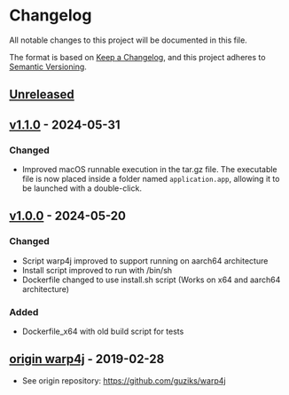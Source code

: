 # Changelog

All notable changes to this project will be documented in this file.

The format is based on [Keep a Changelog](https://keepachangelog.com/en/1.0.0/),
and this project adheres to [Semantic Versioning](https://semver.org/spec/v2.0.0.html).

## [Unreleased]

## [v1.1.0] - 2024-05-31
### Changed
- Improved macOS runnable execution in the tar.gz file. The executable file is now placed inside a folder named `application.app`, allowing it to be launched with a double-click.

## [v1.0.0] - 2024-05-20
### Changed
- Script warp4j improved to support running on aarch64 architecture
- Install script improved to run with /bin/sh
- Dockerfile changed to use install.sh script (Works on x64 and aarch64 architecture)

### Added
- Dockerfile_x64 with old build script for tests

## [origin warp4j] - 2019-02-28
- See origin repository: https://github.com/guziks/warp4j

[unreleased]: https://github.com/kirbylink/warp4j/compare/master...HEAD
[v1.1.0]: https://github.com/kirbylink//warp4j/compare/v1.0.0...v1.1.0
[v1.0.0]: https://github.com/kirbylink//warp4j/compare/stable...v1.0.0
[origin warp4j]: https://github.com/guziks/warp4j